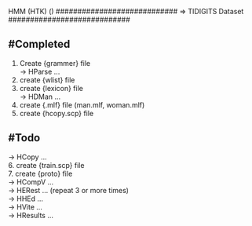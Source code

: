 HMM (HTK) ()
############################
=> TIDIGITS Dataset
############################

#Completed
----------------------------
1. Create {grammer} file  
-> HParse ...  
2. create {wlist} file  
3. create {lexicon} file  
-> HDMan ...
4. create {.mlf} file (man.mlf, woman.mlf)  
5. create {hcopy.scp} file   


#Todo
----------------------------
-> HCopy ...  
6. create {train.scp} file  
7. create {proto} file  
-> HCompV ...  
-> HERest ... (repeat 3 or more times)  
-> HHEd ...  
-> HVite ...  
-> HResults ...  

